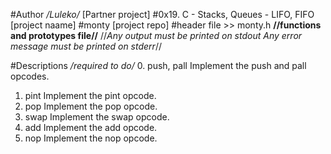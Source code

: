 #Author */Luleko/* [Partner project]
#0x19. C - Stacks, Queues - LIFO, FIFO [project naame]
#monty [project repo]
#header file >> monty.h **//functions and prototypes file//**
//*Any output must be printed on stdout
Any error message must be printed on stderr*//

#Descriptions */required to do/*
0. push, pall
Implement the push and pall opcodes.
1. pint
Implement the pint opcode.
2. pop
Implement the pop opcode.
3. swap
Implement the swap opcode.
4. add
Implement the add opcode.
5. nop
Implement the nop opcode.

